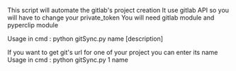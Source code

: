 This script will automate the gitlab's project creation
It use gitlab API so you will have to change your private_token
You will need gitlab module and pyperclip module

Usage in cmd : python gitSync.py name [description]

If you want to get git's url for one of your project you can enter its name 
Usage in cmd : python gitSync.py 1 name 
              